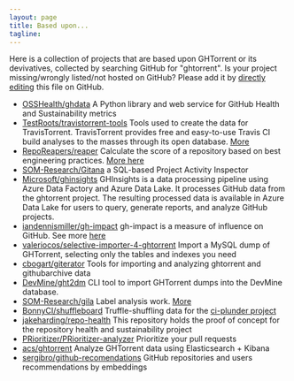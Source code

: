 ```yaml
---
layout: page
title: Based upon...
tagline:
---
```


Here is a collection of projects that are based upon GHTorrent or its
devivatives, collected by searching GitHub for "ghtorrent". Is your
project missing/wrongly listed/not hosted on GitHub? Please add it by
[directly editing](https://github.com/ghtorrent/ghtorrent.org/edit/master/basedupon.md) this file on GitHub.

* [OSSHealth/ghdata](https://github.com/OSSHealth/ghdata) A Python library and web service for GitHub Health and Sustainability metrics
* [TestRoots/travistorrent-tools](https://github.com/TestRoots/travistorrent-tools) Tools used to create the data for TravisTorrent. TravisTorrent provides free and easy-to-use Travis CI build analyses to the masses through its open database. [More](http://travistorrent.testroots.org)
* [RepoReapers/reaper](https://github.com/RepoReapers/reaper) Calculate the score of a repository based on best engineering practices. [More here](https://reporeapers.github.io/)
* [SOM-Research/Gitana](https://github.com/SOM-Research/Gitana) a SQL-based Project Activity Inspector
* [Microsoft/ghinsights](Microsoft/ghinsights) GHInsights is a data processing pipeline using Azure Data Factory and Azure Data Lake. It processes GitHub data from the ghtorrent project. The resulting processed data is available in Azure Data Lake for users to query, generate reports, and analyze GitHub projects.
* [iandennismiller/gh-impact](https://github.com/iandennismiller/gh-impact) gh-impact is a measure of influence on GitHub. See more [here](http://www.gh-impact.com)
* [valeriocos/selective-importer-4-ghtorrent](https://github.com/valeriocos/selective-importer-4-ghtorrent) Import a MySQL dump of GHTorrent, selecting only the tables and indexes you need
* [cbogart/giterator](https://github.com/cbogart/giterator) Tools for importing and analyzing ghtorrent and githubarchive data
* [DevMine/ght2dm](https://github.com/DevMine/ght2dm) CLI tool to import GHTorrent dumps into the DevMine database.
* [SOM-Research/gila](https://github.com/SOM-Research/gila) Label analysis work. [More](http://som-research.uoc.edu/tools/gila/)
* [BonnyCI/shuffleboard](https://github.com/BonnyCI/shuffleboard) Truffle-shuffling data for the [ci-plunder project](https://github.com/BonnyCI/ci-plunder)
* [jakeharding/repo-health](https://github.com/jakeharding/repo-health) This repository holds the proof of concept for the repository health and sustainability project
* [PRioritizer/PRioritizer-analyzer](https://github.com/PRioritizer/PRioritizer-analyzer) Prioritize your pull requests
* [acs/ghtorrent](https://github.com/acs/ghtorrent) Analyze GHTorrent data using Elasticsearch + Kibana
* [sergibro/github-recomendations](https://github.com/sergibro/github-recomendations) GitHub repositories and users recommendations by embeddings
